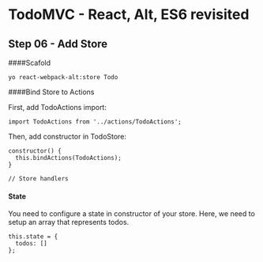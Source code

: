 
# TodoMVC - React, Alt, ES6 revisited


## Step 06 - Add Store

####Scafold
``` 
yo react-webpack-alt:store Todo 
```

####Bind Store to Actions

First, add TodoActions import: 

```
import TodoActions from '../actions/TodoActions';
```

Then, add constructor in TodoStore:

```
constructor() {
  this.bindActions(TodoActions);
}

// Store handlers
```


#### State
You need to configure a state in constructor of your store. Here, we need to setup an array that represents todos.

```
this.state = {
  todos: []
};
```
